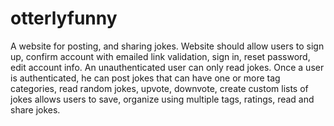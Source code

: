 # otterlyfunny
A website for posting, and sharing jokes. Website should allow users to sign up, confirm account with emailed link validation, sign in, reset password, edit account info. An unauthenticated user can only read jokes. Once a user is authenticated, he can post jokes that can have one or more tag categories, read random jokes, upvote, downvote, create custom lists of jokes   allows users to save, organize using multiple tags, ratings, read and share jokes.
